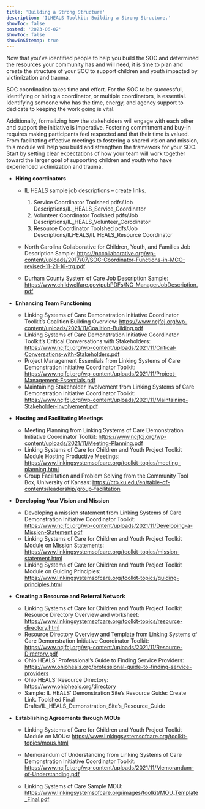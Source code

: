 ```yaml
---
title: 'Building a Strong Structure'
description: 'ILHEALS Toolkit: Building a Strong Structure.'
showToc: false
posted: '2023-06-02'
showToc: false
showInSitemap: true
---
```


Now that you’ve identified people to help you build the SOC and determined the resources your community has and will need, it is time to plan and create the structure of your SOC to support children and youth impacted by victimization and trauma.

SOC coordination takes time and effort. For the SOC to be successful, identifying or hiring a coordinator, or multiple coordinators, is essential. Identifying someone who has the time, energy, and agency support to dedicate to keeping the work going is vital.

Additionally, formalizing how the stakeholders will engage with each other and support the initiative is imperative. Fostering commitment and buy-in requires making participants feel respected and that their time is valued. From facilitating effective meetings to fostering a shared vision and mission, this module will help you build and strengthen the framework for your SOC. Start by setting clear expectations of how your team will work together toward the larger goal of supporting children and youth who have experienced victimization and trauma.

- **Hiring coordinators**

  - IL HEALS sample job descriptions – create links.

    1. Service Coordinator Toolshed pdfs/Job Descriptions/IL_HEALS_Service_Coordinator
    2. Volunteer Coordinator Toolshed pdfs/Job Descriptions/IL_HEALS_Volunteer_Corodinator
    3. Resource Coordinator Toolshed pdfs/Job Descriptions/IL*HEALS*/IL HEALS_Resource Coordinator

  - North Carolina Collaborative for Children, Youth, and Families Job Description Sample: https://nccollaborative.org/wp-content/uploads/2017/07/SOC-Coordinator-Functions-in-MCO-revised-11-21-16-trg.pdf
  - Durham County System of Care Job Description Sample: https://www.childwelfare.gov/pubPDFs/NC_ManagerJobDescription.pdf

- **Enhancing Team Functioning**

  - Linking Systems of Care Demonstration Initiative Coordinator Toolkit’s Coalition Building Overview: https://www.ncjfcj.org/wp-content/uploads/2021/11/Coalition-Building.pdf
  - Linking Systems of Care Demonstration Initiative Coordinator Toolkit’s Critical Conversations with Stakeholders: https://www.ncjfcj.org/wp-content/uploads/2021/11/Critical-Conversations-with-Stakeholders.pdf
  - Project Management Essentials from Linking Systems of Care Demonstration Initiative Coordinator Toolkit: https://www.ncjfcj.org/wp-content/uploads/2021/11/Project-Management-Essentials.pdf
  - Maintaining Stakeholder Involvement from Linking Systems of Care Demonstration Initiative Coordinator Toolkit: https://www.ncjfcj.org/wp-content/uploads/2021/11/Maintaining-Stakeholder-Involvement.pdf

- **Hosting and Facilitating Meetings**

  - Meeting Planning from Linking Systems of Care Demonstration Initiative Coordinator Toolkit: https://www.ncjfcj.org/wp-content/uploads/2021/11/Meeting-Planning.pdf
  - Linking Systems of Care for Children and Youth Project Toolkit Module Hosting Productive Meetings: https://www.linkingsystemsofcare.org/toolkit-topics/meeting-planning.html
  - Group Facilitation and Problem Solving from the Community Tool Box, University of Kansas: https://ctb.ku.edu/en/table-of-contents/leadership/group-facilitation

- **Developing Your Vision and Mission**

  - Developing a mission statement from Linking Systems of Care Demonstration Initiative Coordinator Toolkit: https://www.ncjfcj.org/wp-content/uploads/2021/11/Developing-a-Mission-Statement.pdf
  - Linking Systems of Care for Children and Youth Project Toolkit Module on Mission Statements: https://www.linkingsystemsofcare.org/toolkit-topics/mission-statement.html
  - Linking Systems of Care for Children and Youth Project Toolkit Module on Guiding Principles: https://www.linkingsystemsofcare.org/toolkit-topics/guiding-principles.html

- **Creating a Resource and Referral Network**

  - Linking Systems of Care for Children and Youth Project Toolkit Resource Directory Overview and worksheet: https://www.linkingsystemsofcare.org/toolkit-topics/resource-directory.html
  - Resource Directory Overview and Template from Linking Systems of Care Demonstration Initiative Coordinator Toolkit: https://www.ncjfcj.org/wp-content/uploads/2021/11/Resource-Directory.pdf
  - Ohio HEALS' Professional’s Guide to Finding Service Providers: https://www.ohioheals.org/professional-guide-to-finding-service-providers
  - Ohio HEALS’ Resource Directory: https://www.ohioheals.org/directory
  - Sample: IL HEALS’ Demonstration Site’s Resource Guide: Create Link. Toolshed Final Drafts/IL_HEALS_Demonstration_Site’s_Resource_Guide

- **Establishing Agreements through MOUs**

  - Linking Systems of Care for Children and Youth Project Toolkit Module on MOUs: https://www.linkingsystemsofcare.org/toolkit-topics/mous.html

  - Memorandum of Understanding from Linking Systems of Care Demonstration Initiative Coordinator Toolkit: https://www.ncjfcj.org/wp-content/uploads/2021/11/Memorandum-of-Understanding.pdf
  - Linking Systems of Care Sample MOU: https://www.linkingsystemsofcare.org/images/toolkit/MOU_Template_Final.pdf
